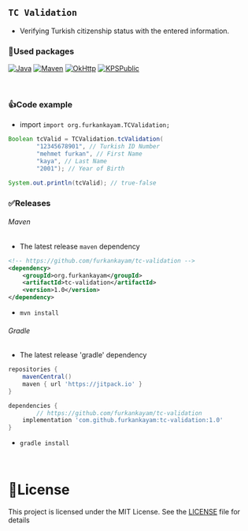 ## `TC Validation`

- Verifying Turkish citizenship status with the entered information.

### 📑Used packages

[![Java](https://img.shields.io/badge/java-17.0-000?style=for-the-badge&logo=openjdk&logoColor=white&color=FF9A00)](https://www.java.com/en/)
[![Maven](https://img.shields.io/badge/Maven-3.9-000?style=for-the-badge&logo=apache-maven&logoColor=white&color=C71A36)](https://maven.apache.org/)
[![OkHttp](https://img.shields.io/badge/OkHttp-4.10-000?style=for-the-badge&logo=okta&logoColor=white&color=4479A1)](https://square.github.io/okhttp/)
[![KPSPublic](https://img.shields.io/badge/KPSPublic-1.0-000?style=for-the-badge&logo=keenetic&logoColor=white&color=0E3A2F)](https://tckimlik.nvi.gov.tr/Service/KPSPublic.asmx)

<br>

### 👍Code example

- import `import org.furkankayam.TCValidation;`

```java
Boolean tcValid = TCValidation.tcValidation(
        "12345678901", // Turkish ID Number
        "mehmet furkan", // First Name
        "kaya", // Last Name
        "2001"); // Year of Birth

System.out.println(tcValid); // true-false
```

### ✅Releases

###### Maven

- The latest release `maven` dependency

```xml
<!-- https://github.com/furkankayam/tc-validation -->
<dependency>
    <groupId>org.furkankayam</groupId>
    <artifactId>tc-validation</artifactId>
    <version>1.0</version>
</dependency>
```

- `mvn install`

###### Gradle

- The latest release 'gradle' dependency

```groovy
repositories {
	mavenCentral()
	maven { url 'https://jitpack.io' }
}

dependencies {
        // https://github.com/furkankayam/tc-validation
	implementation 'com.github.furkankayam:tc-validation:1.0'
}
```

- `gradle install`

<br>

# 📖License

This project is licensed under the MIT License. See the [LICENSE](LICENSE) file for details
